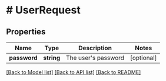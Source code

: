 # # UserRequest

## Properties

Name | Type | Description | Notes
------------ | ------------- | ------------- | -------------
**password** | **string** | The user&#39;s password | [optional] 

[[Back to Model list]](../../README.md#documentation-for-models) [[Back to API list]](../../README.md#documentation-for-api-endpoints) [[Back to README]](../../README.md)


